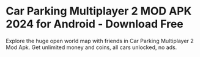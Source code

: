 # Car Parking Multiplayer 2 MOD APK 2024 for Android - Download Free
Explore the huge open world map with friends in Car Parking Multiplayer 2 Mod Apk. Get unlimited money and coins, all cars unlocked, no ads.

